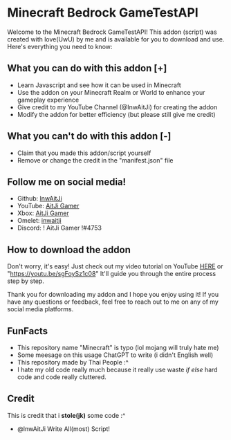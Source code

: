 # Minecraft Bedrock GameTestAPI
Welcome to the Minecraft Bedrock GameTestAPI! This addon (script) was created with love(UwU) by me and is available for you to download and use. Here's everything you need to know:

## What you can do with this addon [+]
- Learn Javascript and see how it can be used in Minecraft
- Use the addon on your Minecraft Realm or World to enhance your gameplay experience
- Give credit to my YouTube Channel (@InwAitJi) for creating the addon
- Modify the addon for better efficiency (but please still give me credit)

## What you can't do with this addon [-] 
- Claim that you made this addon/script yourself
- Remove or change the credit in the "manifest.json" file

## Follow me on social media!
- Github: [lnwAitJi](https://github.com/lnwAitJi)
- YouTube: [AitJi Gamer](https://www.youtube.com/@InwAitJi)
- Xbox: [AitJi Gamer](https://youtu.be/xvFZjo5PgG0)
- Omelet: [inwaitji](https://omlet.gg/profile/inw_aitji)
- Discord: ! AitJi Gamer !#4753

## How to download the addon
Don't worry, it's easy! Just check out my video tutorial on YouTube [HERE](https://youtu.be/sgFoySz1c08) or "https://youtu.be/sgFoySz1c08" It'll guide you through the entire process step by step.

Thank you for downloading my addon and I hope you enjoy using it! If you have any questions or feedback, feel free to reach out to me on any of my social media platforms.

## FunFacts
- This repository name "Minecraft" is typo (lol mojang will truly hate me)
- Some meesage on this usage ChatGPT to write (i didn't English well)
- This repository made by Thai People :^
- I hate my old code really much because it really use waste *if else* hard code and code really cluttered.

## Credit
This is credit that i **stole(jk)** some code :^

- @lnwAitJi Write All(most) Script!

